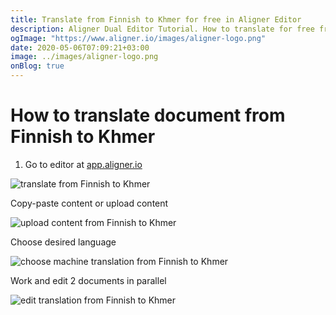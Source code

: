 ```yaml
---
title: Translate from Finnish to Khmer for free in Aligner Editor
description: Aligner Dual Editor Tutorial. How to translate for free from Finnish to Khmer. Aligner is multilingual document management platform. 
ogImage: "https://www.aligner.io/images/aligner-logo.png"
date: 2020-05-06T07:09:21+03:00
image: ../images/aligner-logo.png
onBlog: true
---
```


# How to translate document from Finnish to Khmer

1. Go to editor at [app.aligner.io](https://app.aligner.io "Aligner App web page")

![translate from Finnish to Khmer](../aligner-blank-editor.png "translate from Finnish to Khmer")

Copy-paste content or upload content

![upload content from Finnish to Khmer](../aligner-uploaded-document.png "upload content from Finnish to Khmer")

Choose desired language

![choose machine translation from Finnish to Khmer](../aligner-language-dropdown.png "choose machine translation from Finnish to Khmer")

Work and edit 2 documents in parallel

![edit translation from Finnish to Khmer](../aligner-double-sitded-editor.png "edit translation from Finnish to Khmer")


